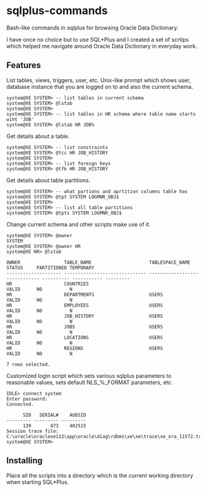 # sqlplus-commands
Bash-like commands in sqlplus for browsing Oracle Data Dictionary.

I have once no choice but to use SQL*Plus and I created a set of scrtips which
helped me navigate around Oracle Data Dictionary in everyday work. 

## Features

List tables, views, triggers, user, etc. Unix-like prompt which shows 
user, database instance that you are logged on to and also the current schema.

```
system@XE SYSTEM> -- list tables in current schema
system@XE SYSTEM> @lstab
system@XE SYSTEM>
system@XE SYSTEM> -- list tables in HR schema where table name starts wiht 'JOB'
system@XE SYSTEM> @lstab HR JOB%
```

Get details about a table.
```
system@XE SYSTEM> -- list constraints
system@XE SYSTEM> @tcc HR JOB_HISTORY
system@XE SYSTEM>
system@XE SYSTEM> -- list foreign keys
system@XE SYSTEM> @tfk HR JOB_HISTORY
```

Get details about table partitions.
```
system@XE SYSTEM> -- what partions and aprtition columns table has
system@XE SYSTEM> @tpt SYSTEM LOGMNR_OBJ$
system@XE SYSTEM>
system@XE SYSTEM> -- list all table partitions
system@XE SYSTEM> @tpts SYSTEM LOGMNR_OBJ$
```

Change current schema and other scripts make use of it.
```
system@XE SYSTEM> @owner
SYSTEM
system@XE SYSTEM> @owner HR
system@XE HR> @lstab

OWNER                TABLE_NAME                     TABLESPACE_NAME                STATUS     PARTITIONED TEMPORARY
-------------------- ------------------------------ ------------------------------ ---------- ----------- ---------
HR                   COUNTRIES                                                     VALID      NO          N
HR                   DEPARTMENTS                    USERS                          VALID      NO          N
HR                   EMPLOYEES                      USERS                          VALID      NO          N
HR                   JOB_HISTORY                    USERS                          VALID      NO          N
HR                   JOBS                           USERS                          VALID      NO          N
HR                   LOCATIONS                      USERS                          VALID      NO          N
HR                   REGIONS                        USERS                          VALID      NO          N

7 rows selected.

```

Customized login script which sets various sqlplus parameters to reasonable values, 
sets default NLS_%_FORMAT parameters, etc.
```
IDLE> connect system
Enter password:
Connected.

      SID   SERIAL#    AUDSID
--------- --------- ---------
      139       473    402515
Session trace file: C:\oracle\oraclexe112\app\oracle\diag\rdbms\xe\xe\trace\xe_ora_11572.trc
system@XE SYSTEM>
```

## Installing

Place all the scripts into a directory which is the current working directory when starting SQL*Plus.




